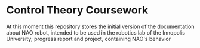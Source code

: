 # Control Theory Coursework

At this moment this repository stores the initial version of the documentation about NAO robot, intended to be used in the robotics lab of the Innopolis University; progress report and project, containing NAO's behavior
